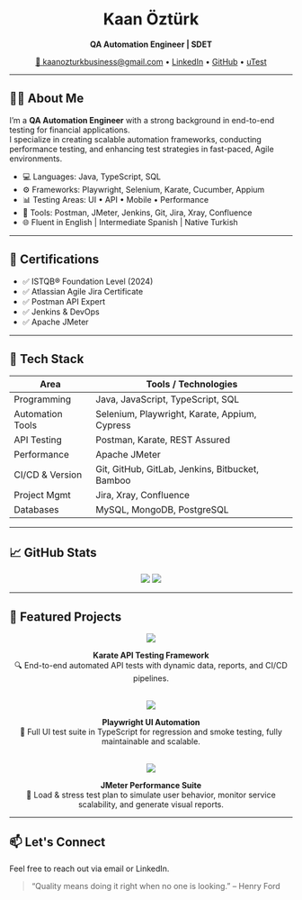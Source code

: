 <h1 align="center">Kaan Öztürk</h1>
<p align="center"><strong>QA Automation Engineer | SDET</strong></p>
<p align="center">
  <a href="mailto:kaanozturkbusiness@gmail.com">📧 kaanozturkbusiness@gmail.com</a> • 
  <a href="https://linkedin.com/in/kaan-ozturk">LinkedIn</a> • 
  <a href="https://github.com/kn-oz">GitHub</a> • 
  <a href="https://www.utest.com/profile/kaan.ozturk">uTest</a>
</p>

---

## 🧑‍💼 About Me

I’m a **QA Automation Engineer** with a strong background in end-to-end testing for financial applications.  
I specialize in creating scalable automation frameworks, conducting performance testing, and enhancing test strategies in fast-paced, Agile environments.

- 💻 Languages: Java, TypeScript, SQL
- ⚙️ Frameworks: Playwright, Selenium, Karate, Cucumber, Appium
- 📊 Testing Areas: UI • API • Mobile • Performance
- 🔁 Tools: Postman, JMeter, Jenkins, Git, Jira, Xray, Confluence
- 🌐 Fluent in English | Intermediate Spanish | Native Turkish

---

## 📜 Certifications

- ✅ ISTQB® Foundation Level (2024)  
- ✅ Atlassian Agile Jira Certificate  
- ✅ Postman API Expert  
- ✅ Jenkins & DevOps 
- ✅ Apache JMeter 

---

## 🧠 Tech Stack

| Area             | Tools / Technologies                                   |
|------------------|--------------------------------------------------------|
| Programming      | Java, JavaScript, TypeScript, SQL                      |
| Automation Tools | Selenium, Playwright, Karate, Appium, Cypress          |
| API Testing      | Postman, Karate, REST Assured                          |
| Performance      | Apache JMeter                                          |
| CI/CD & Version  | Git, GitHub, GitLab, Jenkins, Bitbucket, Bamboo        |
| Project Mgmt     | Jira, Xray, Confluence                                 |
| Databases        | MySQL, MongoDB, PostgreSQL                             |

---

## 📈 GitHub Stats

<p align="center">
  <img src="https://github-readme-stats.vercel.app/api?username=kn-oz&show_icons=true&theme=tokyonight&hide_title=false&hide_rank=false&count_private=true&include_all_commits=true&card_width=420" />
  <img src="https://github-readme-streak-stats.herokuapp.com/?user=kn-oz&theme=tokyonight&hide_border=false&card_width=420" />
</p>

---

## 🚀 Featured Projects

<div align="center">

  <a href="https://github.com/kn-oz/karate-api-testing-framework">
    <img src="https://img.shields.io/badge/Karate%20API%20Framework-%2300BFA5.svg?&style=for-the-badge&logo=karate&logoColor=white" />
  </a>
  <p><b>Karate API Testing Framework</b><br>
  🔍 End-to-end automated API tests with dynamic data, reports, and CI/CD pipelines.</p>

  <br/>

  <a href="https://github.com/kn-oz/playwright-ui-automation">
    <img src="https://img.shields.io/badge/Playwright%20UI%20Automation-%232C2E3E.svg?&style=for-the-badge&logo=playwright&logoColor=white" />
  </a>
  <p><b>Playwright UI Automation</b><br>
  🎯 Full UI test suite in TypeScript for regression and smoke testing, fully maintainable and scalable.</p>

  <br/>

  <a href="https://github.com/kn-oz/jmeter-performance-test">
    <img src="https://img.shields.io/badge/JMeter%20Performance%20Suite-%23D22128.svg?&style=for-the-badge&logo=apachejmeter&logoColor=white" />
  </a>
  <p><b>JMeter Performance Suite</b><br>
  🚀 Load & stress test plan to simulate user behavior, monitor service scalability, and generate visual reports.</p>

</div>


---

## 📫 Let's Connect

Feel free to reach out via email or LinkedIn.

> “Quality means doing it right when no one is looking.” – Henry Ford
